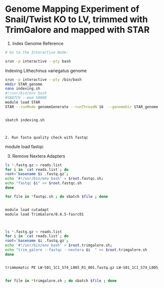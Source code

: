 # Genome Mapping Experiment of Snail/Twist KO to LV, trimmed with TrimGalore and mapped with STAR

1. Index Genome Reference

```bash
# Go to the Interactive Node:

srun -p interactive --pty bash
```

Indexing Lithechinus variegatus genome

```bash
srun -p interactive --pty /bin/bash
mkdir STAR_genome
nano indexing.sh
#!/usr/bin/env bash
#SBATCH --mem 50000
module load STAR
STAR --runMode genomeGenerate --runThreadN 16  --genomeDir STAR_genome --genomeFastaFiles L_var_genome.fa --sjdbGTFfile L_var_noseq.gff --genomeSAindexNbases 13


sbatch indexing.sh
```

```


2. Run fasta quality check with fastqc

```
module load fastqc



3. Remove Nextera Adapters


```bash
ls *.fastq.gz > reads.list
for i in `cat reads.list`; do
root=`basename $i .fastq.gz`;
echo '#!/usr/bin/env bash' > $root.fastqc.sh;
echo "fastqc $i" >> $root.fastqc.sh
done

for file in *fastqc.sh ; do sbatch $file ; done
```

```bash

module load cutadapt
module load TrimGalore/0.6.5-fasrc01



ls *.fastq.gz > reads.list
for i in `cat reads.list`; do
root=`basename $i .fastq.gz`;
echo '#!/usr/bin/env bash' > $root.trimgalore.sh;
echo "trim_galore --fastqc --nextera $i  " >> $root.trimgalore.sh
done


trimmomatic PE LW-S01_1C1_S74_L005_R1_001.fastq.gz LW-S01_1C1_S74_L005_R2_001.fastq.gz trimmed_1.fq unpaired_1.fq trimmed_2.fq unpaired_2.fq SLIDINGWINDOW:4:30 TRAILING:30 ILLUMINACLIP:adapter.fa:2:30:5 


for file in *trimgalore.sh ; do sbatch $file ; done
```
